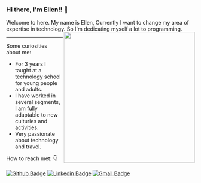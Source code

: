 ### Hi there, I'm Ellen!! :raising_hand:
Welcome to here. My name is Ellen, Currently I want to change my area of ​​expertise in technology. So I'm dedicating myself a lot to programming.
<img align="right" src="https://github.com/ellensantis/ellensantis/blob/main/download.png" width="350"/>

***
 Some curiosities about me:
 - For 3 years I taught at a technology school for young people and adults.
 - I have worked in several segments, I am fully adaptable to new culturies and activities.
 - Very passionate about technology and travel.

How to reach met: :point_down:	<br><br>
[![Github Badge](https://img.shields.io/badge/-Github-000?style=flat-square&logo=Github&logoColor=white&link=https://github.com/fagnerpsantos)](https://github.com/ellensantis)
[![Linkedin Badge](https://img.shields.io/badge/-LinkedIn-blue?style=flat-square&logo=Linkedin&logoColor=white&link=https://www.linkedin.com/in/ellensanttis/)](https://www.linkedin.com/in/ellensanttis/)
[ ![Gmail Badge](https://img.shields.io/badge/Gmail-D14836?style=flat-square&logo=gmail&logoColor=white&link=mailto:ellencssp@gmail.com)
](mailto:ellencssp@gmail.com)

<!--
**ellensantis/ellensantis** is a ✨ _special_ ✨ repository because its `README.md` (this file) appears on your GitHub profile.

Here are some ideas to get you started:

- 🔭 I’m currently working on ...
- 🌱 I’m currently learning ...
- 👯 I’m looking to collaborate on ...
- 🤔 I’m looking for help with ...
- 💬 Ask me about ...
- 📫 How to reach me: ...
- 😄 Pronouns: ...
- ⚡ Fun fact: ...
-->
